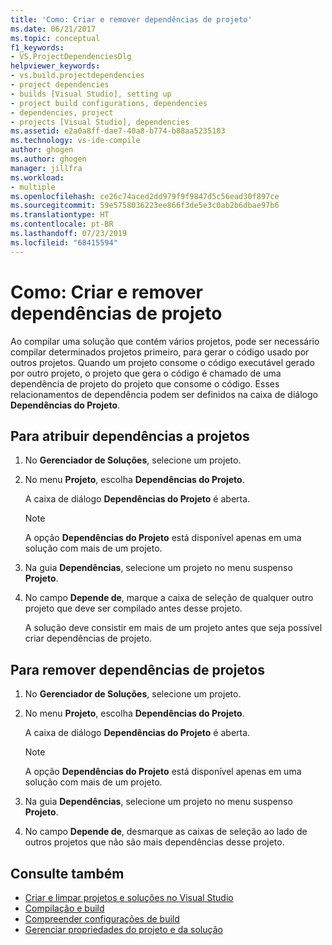 ```yaml
---
title: 'Como: Criar e remover dependências de projeto'
ms.date: 06/21/2017
ms.topic: conceptual
f1_keywords:
- VS.ProjectDependenciesDlg
helpviewer_keywords:
- vs.build.projectdependencies
- project dependencies
- builds [Visual Studio], setting up
- project build configurations, dependencies
- dependencies, project
- projects [Visual Studio], dependencies
ms.assetid: e2a0a8ff-dae7-40a8-b774-b88aa5235183
ms.technology: vs-ide-compile
author: ghogen
ms.author: ghogen
manager: jillfra
ms.workload:
- multiple
ms.openlocfilehash: ce26c74aced2dd979f9f9847d5c56ead30f897ce
ms.sourcegitcommit: 59e5758036223ee866f3de5e3c0ab2b6dbae97b6
ms.translationtype: HT
ms.contentlocale: pt-BR
ms.lasthandoff: 07/23/2019
ms.locfileid: "68415594"
---
```

# <a name="how-to-create-and-remove-project-dependencies"></a>Como: Criar e remover dependências de projeto

Ao compilar uma solução que contém vários projetos, pode ser necessário compilar determinados projetos primeiro, para gerar o código usado por outros projetos. Quando um projeto consome o código executável gerado por outro projeto, o projeto que gera o código é chamado de uma dependência de projeto do projeto que consome o código. Esses relacionamentos de dependência podem ser definidos na caixa de diálogo **Dependências do Projeto**.

## <a name="to-assign-dependencies-to-projects"></a>Para atribuir dependências a projetos

1. No **Gerenciador de Soluções**, selecione um projeto.

2. No menu **Projeto**, escolha **Dependências do Projeto**.

    A caixa de diálogo **Dependências do Projeto** é aberta.

   > [!NOTE]
   > A opção **Dependências do Projeto** está disponível apenas em uma solução com mais de um projeto.

3. Na guia **Dependências**, selecione um projeto no menu suspenso **Projeto**.

4. No campo **Depende de**, marque a caixa de seleção de qualquer outro projeto que deve ser compilado antes desse projeto.

   A solução deve consistir em mais de um projeto antes que seja possível criar dependências de projeto.

## <a name="to-remove-dependencies-from-projects"></a>Para remover dependências de projetos

1. No **Gerenciador de Soluções**, selecione um projeto.

2. No menu **Projeto**, escolha **Dependências do Projeto**.

     A caixa de diálogo **Dependências do Projeto** é aberta.

    > [!NOTE]
    > A opção **Dependências do Projeto** está disponível apenas em uma solução com mais de um projeto.

3. Na guia **Dependências**, selecione um projeto no menu suspenso **Projeto**.

4. No campo **Depende de**, desmarque as caixas de seleção ao lado de outros projetos que não são mais dependências desse projeto.

## <a name="see-also"></a>Consulte também

- [Criar e limpar projetos e soluções no Visual Studio](../ide/building-and-cleaning-projects-and-solutions-in-visual-studio.md)
- [Compilação e build](../ide/compiling-and-building-in-visual-studio.md)
- [Compreender configurações de build](../ide/understanding-build-configurations.md)
- [Gerenciar propriedades do projeto e da solução](managing-project-and-solution-properties.md)
